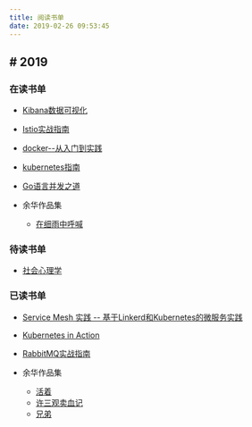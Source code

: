```yaml
---
title: 阅读书单
date: 2019-02-26 09:53:45
---
```



## # 2019 

### 在读书单

- [Kibana数据可视化](https://book.douban.com/subject/30398495/)
- [Istio实战指南](https://www.epubit.com/bookDetails?id=UB6c782ba3ed7a4)
- [docker--从入门到实践](https://yeasy.gitbooks.io/docker_practice/content/)
- [kubernetes指南](https://kubernetes.feisky.xyz/introduction/index)
- [Go语言并发之道](https://book.douban.com/subject/30424330/)

- 余华作品集
  - [在细雨中呼喊](https://book.douban.com/subject/20421947/)

### 待读书单
  - [社会心理学](https://book.douban.com/subject/25982198/)

### 已读书单

- [Service Mesh 实践 -- 基于Linkerd和Kubernetes的微服务实践](https://book.douban.com/subject/30403756/)
- [Kubernetes in Action](https://book.douban.com/subject/26997846/)
- [RabbitMQ实战指南](https://book.douban.com/subject/27591386/)

- 余华作品集
  - [活着](https://book.douban.com/subject/4913064/)
  - [许三观卖血记](https://book.douban.com/subject/4760224/)
  - [兄弟](https://book.douban.com/subject/20441957/)

